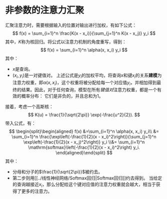 # 非参数的注意力汇聚
汇聚注意力时，需要根据输入的位置对输出进行加权，有如下公式：
$$
f(x) = \sum_{i=1}^n \frac{K(x - x_i)}{\sum_{j=1}^n K(x - x_j)} y_i
$$
其中，$K$称为核回归。将公式以注意力机制的角度重写，得到：
$$
f(x) = \sum_{i=1}^n \alpha(x, x_i) y_i
$$
其中：
- $x$是查询。
- $(x_i, y_i)$是一对键值对。
上述公式是$y_i$的加权平均，将查询$x$和键$x_i$的关系**建模**为注意力权重，即$\alpha(x, x_i)$，这个权重将被分配给每一个对应值$y_i$，并相加得到最终的结果。因此，对于任何查询，模型在所有*键值对*注意力权重，都是一个有效的概率分布： 它们是非负的，并且总和为1。

接着，考虑一个高斯核：
$$
K(u) = \frac{1}{\sqrt{2\pi}} \exp(-\frac{u^2}{2}).
$$
带入公式，有：
$$
\begin{split}\begin{aligned} f(x) &=\sum_{i=1}^n \alpha(x, x_i) y_i\\ &= \sum_{i=1}^n \frac{\exp\left(-\frac{1}{2}(x - x_i)^2\right)}{\sum_{j=1}^n \exp\left(-\frac{1}{2}(x - x_j)^2\right)} y_i \\&= \sum_{i=1}^n \mathrm{softmax}\left(-\frac{1}{2}(x - x_i)^2\right) y_i. \end{aligned}\end{split}
$$
其中：
- 分母和分子的$\frac{1}{\sqrt{2\pi}}$被约去。
- 第二步则用[[../线性神经网络/Softmax回归|Softmax回归]]约去得到。
当给定的查询越接近$x_i$，那么分配给这个键对应值的注意力权重就会越大，相当于获得了更多的注意力。
